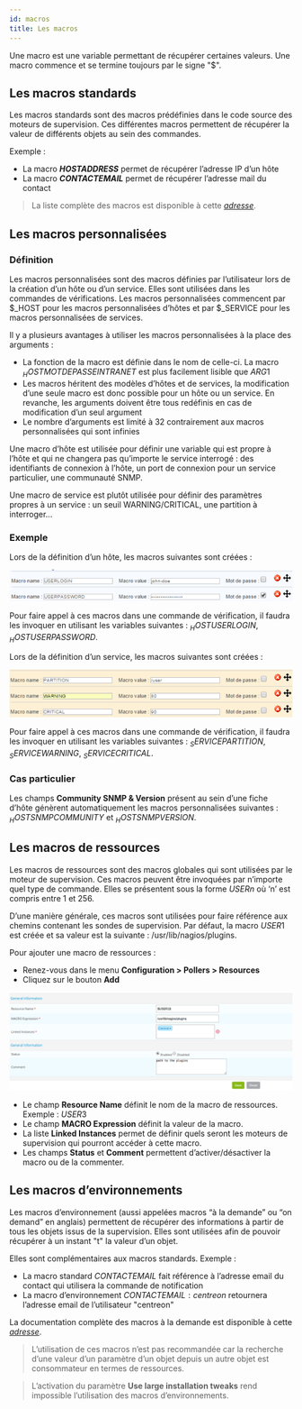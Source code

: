 ```yaml
---
id: macros
title: Les macros
---
```


Une macro est une variable permettant de récupérer certaines valeurs. Une macro commence et se termine toujours par le
signe "$".

## Les macros standards

Les macros standards sont des macros prédéfinies dans le code source des moteurs de supervision. Ces différentes macros
permettent de récupérer la valeur de différents objets au sein des commandes.

Exemple :

* La macro **$HOSTADDRESS$** permet de récupérer l’adresse IP d’un hôte
* La macro **$CONTACTEMAIL$** permet de récupérer l’adresse mail du contact

> La liste complète des macros est disponible à cette *[adresse](http://nagios.sourceforge.net/docs/3_0/macrolist.html)*.

## Les macros personnalisées

### Définition

Les macros personnalisées sont des macros définies par l’utilisateur lors de la création d’un hôte ou d’un service.
Elles sont utilisées dans les commandes de vérifications. Les macros personnalisées commencent par $_HOST pour les
macros personnalisées d’hôtes et par $_SERVICE pour les macros personnalisées de services.

Il y a plusieurs avantages à utiliser les macros personnalisées à la place des arguments :

* La fonction de la macro est définie dans le nom de celle-ci. La macro $_HOSTMOTDEPASSEINTRANET$ est plus facilement
  lisible que $ARG1$
* Les macros héritent des modèles d’hôtes et de services, la modification d’une seule macro est donc possible pour un
  hôte ou un service. En revanche, les arguments doivent être tous redéfinis en cas de modification d’un seul argument
* Le nombre d’arguments est limité à 32 contrairement aux macros personnalisées qui sont infinies

Une macro d’hôte est utilisée pour définir une variable qui est propre à l’hôte et qui ne changera pas qu’importe le
service interrogé : des identifiants de connexion à l’hôte, un port de connexion pour un service particulier, une
communauté SNMP.

Une macro de service est plutôt utilisée pour définir des paramètres propres à un service : un seuil WARNING/CRITICAL,
une partition à interroger...

### Exemple

Lors de la définition d’un hôte, les macros suivantes sont créées :

![image](../assets/configuration/01hostmacros.png)

Pour faire appel à ces macros dans une commande de vérification, il faudra les invoquer en utilisant les variables
suivantes : $_HOSTUSERLOGIN$, $_HOSTUSERPASSWORD$.

Lors de la définition d’un service, les macros suivantes sont créées :

![image](../assets/configuration/01servicemacros.png)

Pour faire appel à ces macros dans une commande de vérification, il faudra les invoquer en utilisant les variables
suivantes : $_SERVICEPARTITION$, $_SERVICEWARNING$, $_SERVICECRITICAL$.

### Cas particulier

Les champs **Community SNMP & Version** présent au sein d’une fiche d’hôte génèrent automatiquement les macros
personnalisées suivantes : $_HOSTSNMPCOMMUNITY$ et $_HOSTSNMPVERSION$.

## Les macros de ressources

Les macros de ressources sont des macros globales qui sont utilisées par le moteur de supervision. Ces macros peuvent
être invoquées par n’importe quel type de commande. Elles se présentent sous la forme $USERn$ où ‘n’ est compris entre
1 et 256.

D’une manière générale, ces macros sont utilisées pour faire référence aux chemins contenant les sondes de supervision.
Par défaut, la macro $USER1$ est créée et sa valeur est la suivante : /usr/lib/nagios/plugins.

Pour ajouter une macro de ressources :

* Renez-vous dans le menu **Configuration > Pollers > Resources**
* Cliquez sur le bouton **Add**

![image](../assets/configuration/01macrosressources.png)

* Le champ **Resource Name** définit le nom de la macro de ressources. Exemple : $USER3$
* Le champ **MACRO Expression** définit la valeur de la macro.
* La liste **Linked Instances** permet de définir quels seront les moteurs de supervision qui pourront accéder à cette
  macro.
* Les champs **Status** et **Comment** permettent d’activer/désactiver la macro ou de la commenter.

## Les macros d’environnements

Les macros d’environnement (aussi appelées macros “à la demande” ou “on demand” en anglais) permettent de récupérer des
informations à partir de tous les objets issus de la supervision. Elles sont utilisées afin de pouvoir récupérer à un
instant "t" la valeur d’un objet.

Elles sont complémentaires aux macros standards. Exemple :

* La macro standard $CONTACTEMAIL$ fait référence à l’adresse email du contact qui utilisera la commande de notification
* La macro d’environnement $CONTACTEMAIL:centreon$ retournera l’adresse email de l’utilisateur "centreon"

La documentation complète des macros à la demande est disponible à cette *[adresse](http://nagios.sourceforge.net/docs/3_0/macrolist.html)*.

> L’utilisation de ces macros n’est pas recommandée car la recherche d’une valeur d’un paramètre d’un objet depuis un
> autre objet est consommateur en termes de ressources.

> L’activation du paramètre **Use large installation tweaks** rend impossible l’utilisation des macros d’environnements.
